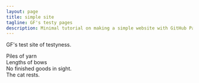 ```yaml
---
layout: page
title: simple site
tagline: GF's testy pages
description: Minimal tutorial on making a simple website with GitHub Pages
---
```


GF's test site of testyness.


Piles of yarn  
Lengths of bows  
No finished goods in sight.  
The cat rests.
